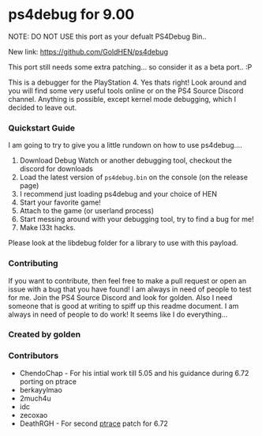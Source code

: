 # ps4debug for 9.00
NOTE: DO NOT USE this port as your defualt PS4Debug Bin..

New link: https://github.com/GoldHEN/ps4debug

This port still needs some extra patching... so consider it as a beta port.. :P

This is a debugger for the PlayStation 4. Yes thats right! Look around and you will find some very useful tools online or on the PS4 Source Discord channel. Anything is possible, except kernel mode debugging, which I decided to leave out.

### Quickstart Guide
I am going to try to give you a little rundown on how to use ps4debug....
1. Download Debug Watch or another debugging tool, checkout the discord for downloads
2. Load the latest version of `ps4debug.bin` on the console (on the release page)
3. I recommend just loading ps4debug and your choice of HEN
4. Start your favorite game!
5. Attach to the game (or userland process)
6. Start messing around with your debugging tool, try to find a bug for me!
7. Make l33t hacks.

Please look at the libdebug folder for a library to use with this payload.

### Contributing
If you want to contribute, then feel free to make a pull request or open an issue with a bug that you have found! I am always in need of people to test for me. Join the PS4 Source Discord and look for golden. Also I need someone that is good at writing to spiff up this readme document. I am always in need of people to do work! It seems like I do everything...

### Created by **golden**

### Contributors

- ChendoChap - For his intial work till 5.05 and his guidance during 6.72 porting on ptrace
- berkayylmao
- 2much4u
- idc
- zecoxao
- DeathRGH - For second [ptrace](https://github.com/GiantPluto/ps4debug/blob/457c2bf5468329e68a272b5f1e1ab88957f5f2d8/installer/source/installer.c#L53) patch for 6.72
